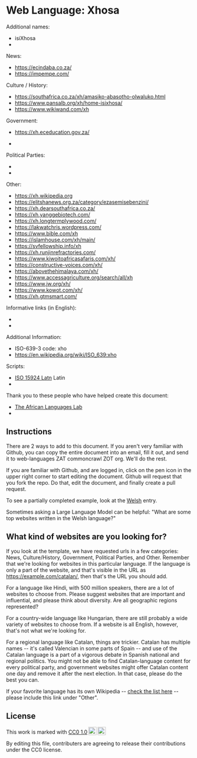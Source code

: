 # Web Language: Xhosa

Additional names:

- isiXhosa
-

News:

- https://ecindaba.co.za/
- https://impempe.com/

Culture / History:

- https://southafrica.co.za/xh/amasiko-abasotho-olwaluko.html
- https://www.pansalb.org/xh/home-isixhosa/
- https://www.wikiwand.com/xh

Government:

- https://xh.eceducation.gov.za/

-

Political Parties:

-
-

Other:

- https://xh.wikipedia.org
- https://elitshanews.org.za/category/ezasemisebenzini/
- https://xh.dearsouthafrica.co.za/
- https://xh.yanggebiotech.com/
- https://xh.longtermplywood.com/
- https://lakwatchris.wordpress.com/
- https://www.bible.com/xh
- https://islamhouse.com/xh/main/
- https://svfellowship.info/xh
- https://xh.runjinrefractories.com/
- https://www.kiwoitoafricasafaris.com/xh/
- https://constructive-voices.com/xh/
- https://abovethehimalaya.com/xh/
- https://www.accessagriculture.org/search/all/xh
- https://www.jw.org/xh/
- https://www.kowot.com/xh/
- https://xh.gtmsmart.com/

Informative links (in English):

-
-

Additional Information:

- ISO-639-3 code: xho
- https://en.wikipedia.org/wiki/ISO_639:xho

Scripts:

- <a href="https://en.wikipedia.org/wiki/ISO_15924">ISO 15924 Latn</a> Latin
-

Thank you to these people who have helped create this document:

- [The African Languages Lab](https://africanlanguageslab.com/)
-

## Instructions

There are 2 ways to add to this document. If you aren't very familiar
with Github, you can copy the entire document into an email, fill it
out, and send it to web-languages ZAT commoncrawl ZOT org. We'll do the rest.

If you are familiar with Github, and are logged in, click on the pen
icon in the upper right corner to start editing the document.
Github will request that you fork the repo. Do that, edit the
document, and finally create a pull request.

To see a partially completed example, look at the
[Welsh](../living/welsh.md) entry.

Sometimes asking a Large Language Model can be helpful: "What are some
top websites written in the Welsh language?"

## What kind of websites are you looking for?

If you look at the template, we have requested urls in a few
categories: News, Culture/History, Government, Political Parties, and
Other. Remember that we're looking for websites in this particular
language. If the language is only a part of the website, and that's
visible in the URL as https://example.com/catalan/, then that's the
URL you should add.

For a language like Hindi, with 500 million speakers, there are a lot
of websites to choose from. Please suggest websites that are important
and influential, and please think about diversity. Are all geographic
regions represented?

For a country-wide language like Hungarian, there are still probably a
wide variety of websites to choose from. If a website is all English,
however, that's not what we're looking for.

For a regional language like Catalan, things are trickier. Catalan has
multiple names -- it's called Valencian in some parts of Spain -- and
use of the Catalan language is a part of a vigorous debate in Spanish
national and regional politics. You might not be able to find
Catalan-language content for every political party, and government
websites might offer Catalan content one day and remove it after
the next election. In that case, please do the best you can.

If your favorite language has its own Wikipedia -- [check the list here](https://en.wikipedia.org/wiki/List_of_Wikipedias) --
please include this link under "Other".

## License

<p xmlns:cc="http://creativecommons.org/ns#" >This work is marked with <a href="https://creativecommons.org/publicdomain/zero/1.0/?ref=chooser-v1" target="_blank" rel="license noopener noreferrer" style="display:inline-block;">CC0 1.0<img style="height:22px!important;margin-left:3px;vertical-align:text-bottom;" src="https://mirrors.creativecommons.org/presskit/icons/cc.svg?ref=chooser-v1" alt=""><img style="height:22px!important;margin-left:3px;vertical-align:text-bottom;" src="https://mirrors.creativecommons.org/presskit/icons/zero.svg?ref=chooser-v1" alt=""></a></p>

By editing this file, contributers are agreeing to release their contributions under the CC0 license.
